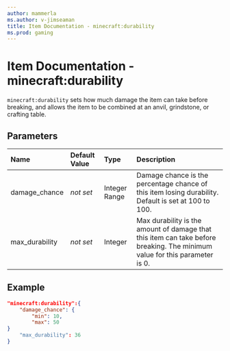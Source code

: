 ```yaml
---
author: mammerla
ms.author: v-jimseaman
title: Item Documentation - minecraft:durability
ms.prod: gaming
---
```


# Item Documentation - minecraft:durability

`minecraft:durability` sets how much damage the item can take before breaking, and allows the item to be combined at an anvil, grindstone, or crafting table.

## Parameters

|Name |Default Value  |Type  |Description  |
|:----------|:----------|:----------|:----------|
|damage_chance|*not set* |Integer Range | Damage chance is the percentage chance of this item losing durability. Default is set at 100 to 100. |
|max_durability|*not set* |Integer | Max durability is the amount of damage that this item can take before breaking. The minimum value for this parameter is 0.|

## Example

```json
"minecraft:durability":{
    "damage_chance": {
        "min": 10,
        "max": 50
}
    "max_durability": 36
}
```
